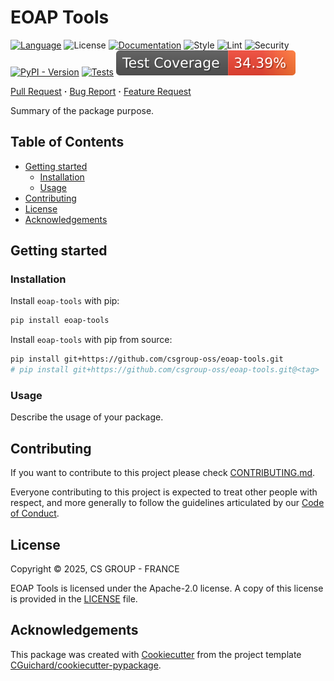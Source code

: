 # EOAP Tools

<!-- --8<-- [start:badges] -->

[![Language](https://img.shields.io/badge/language-python≥3.12-3776ab?style=flat-square)](https://www.python.org/)
![License](https://img.shields.io/badge/license-Apache--2.0-yellow?style=flat-square)
[![Documentation](https://img.shields.io/badge/documentation-Material%20for%20MkDdocs-0a507a?style=flat-square)](https://csgroup-oss.github.io/eoap-tools/)
![Style](https://img.shields.io/badge/style-ruff-9a9a9a?style=flat-square)
![Lint](https://img.shields.io/badge/lint-ruff,%20mypy-brightgreen?style=flat-square)
![Security](https://img.shields.io/badge/security-bandit,%20pip--audit-purple?style=flat-square)
[![PyPI - Version](https://img.shields.io/pypi/v/eoap-tools?style=flat-square)](https://pypi.org/project/eoap-tools/)
[![Tests](https://img.shields.io/github/actions/workflow/status/csgroup-oss/eoap-tools/check.yml?branch=main&label=Test)](https://github.com/csgroup-oss/eoap-tools/actions/workflows/check.yml)
[![Coverage](https://raw.githubusercontent.com/csgroup-oss/eoap-tools/refs/heads/gh-tests-coverages/data/main/badge.svg)](https://github.com/csgroup-oss/eoap-tools/actions/workflows/check.yml)

[Pull Request](https://github.com/csgroup-oss/eoap-tools/pulls) **·**
[Bug Report](https://github.com/csgroup-oss/eoap-tools/issues/new?template=bug_report.md) **·**
[Feature Request](https://github.com/csgroup-oss/eoap-tools/issues/new?template=feature_request.md)

<!-- --8<-- [end:badges] -->

<!-- --8<-- [start:introduction] -->

Summary of the package purpose.

<!-- --8<-- [end:introduction] -->

## Table of Contents

- [Getting started](#getting-started)
  - [Installation](#installation)
  - [Usage](#usage)
- [Contributing](#contributing)
- [License](#license)
- [Acknowledgements](#acknowledgements)

## Getting started

### Installation

Install `eoap-tools` with pip:

```bash
pip install eoap-tools
```

Install `eoap-tools` with pip from source:

```bash
pip install git+https://github.com/csgroup-oss/eoap-tools.git
# pip install git+https://github.com/csgroup-oss/eoap-tools.git@<tag>
```

### Usage

<!-- --8<-- [start:usage] -->

Describe the usage of your package.

<!-- --8<-- [end:usage] -->

## Contributing

If you want to contribute to this project please check [CONTRIBUTING.md](CONTRIBUTING.md).

Everyone contributing to this project is expected to treat other people with respect,
and more generally to follow the guidelines articulated by our [Code of Conduct](./CODE_OF_CONDUCT.md).

## License

Copyright &copy; 2025, CS GROUP - FRANCE

EOAP Tools is licensed under the Apache-2.0 license. A copy of this license is provided in the [LICENSE](./LICENSE) file.

## Acknowledgements

This package was created with [Cookiecutter](https://github.com/cookiecutter/cookiecutter)
from the project template [CGuichard/cookiecutter-pypackage](https://github.com/CGuichard/cookiecutter-pypackage).
